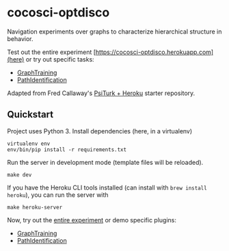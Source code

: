 # cocosci-optdisco

Navigation experiments over graphs to characterize hierarchical structure in behavior.

Test out the entire experiment [https://cocosci-optdisco.herokuapp.com](here) or try out specific tasks:
- [GraphTraining](https://cocosci-optdisco.herokuapp.com/testexperiment?type=GraphTraining)
- [PathIdentification](https://cocosci-optdisco.herokuapp.com/testexperiment?type=PathIdentification)

Adapted from Fred Callaway's [PsiTurk + Heroku](https://github.com/fredcallaway/psirokuturk) starter repository.

## Quickstart
Project uses Python 3. Install dependencies (here, in a virtualenv)
```
virtualenv env
env/bin/pip install -r requirements.txt
```

Run the server in development mode (template files will be reloaded).
```
make dev
```

If you have the Heroku CLI tools installed (can install with `brew install heroku`), you can run the server with
```
make heroku-server
```

Now, try out the [entire experiment](http://localhost:22362/) or demo specific plugins:
- [GraphTraining](http://localhost:22362/testexperiment?type=GraphTraining)
- [PathIdentification](http://localhost:22362/testexperiment?type=PathIdentification)

